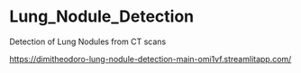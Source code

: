 # Lung_Nodule_Detection
Detection of Lung Nodules from CT scans



https://dimitheodoro-lung-nodule-detection-main-omi1vf.streamlitapp.com/
